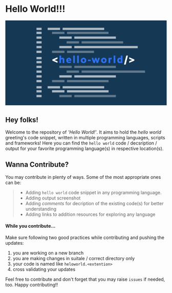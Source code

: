 # Hello World!!!  
![banner.jpg](assets/banner.png)  

## Hey folks!  
Welcome to the repository of _'Hello World!'_. It aims to hold the _hello world_ greeting's code snippet, written in multiple programming languages, scripts and frameworks! Here you can find the `hello world` code / decsription / output for your favorite programming language(s) in respective location(s).  

## Wanna Contribute?  
You may contribute in plenty of ways. Some of the most appropriate ones can be:  
> * Adding `hello world` code snippet in any programming language.  
> * Adding output screenshot  
> * Adding _comments_ for decription of the existing code(s) for better understanding  
> * Adding links to addition resources for exploring any language  

#### While you contribute...  
Make sure following two good practices while contributing and pushing the updates:  
1. you are working on a new branch  
2. you are making changes in suitale / correct directory only  
3. your code is named like `heloworld.<extention>`  
3. cross validating your updates  

Feel free to contribute and don't forget that you may raise `issues` if needed, too. Happy contributing!!  
